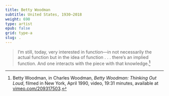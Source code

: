 ```yaml
---
title: Betty Woodman
subtitle: United States, 1930–2018
weight: 690
type: artist
epub: false
grid: type-a
slug: .
---
```


>I’m still, today, very interested in function—in not necessarily the actual function but in the idea of function . . . there’s an implied function. And one interacts with the piece with that knowledge.[^1]

[^1]: Betty Woodman, in Charles Woodman, *Betty Woodman:* *Thinking Out Loud*, filmed in New York, April 1990, video, 19:31 minutes, available at [vimeo.com/209317503](https://vimeo.com/209317503).
